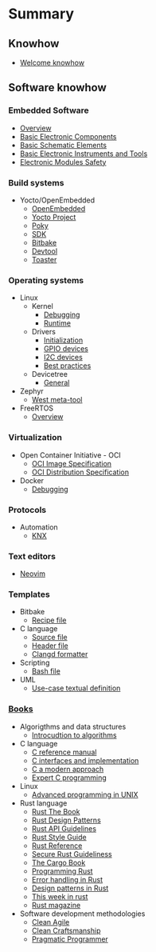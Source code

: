 # Summary

## Knowhow

- [Welcome knowhow](./README.md)

## Software knowhow

### Embedded Software

- [Overview](./domains/software/embedded-software/overview.md)
- [Basic Electronic Components](./domains/software/embedded-software/basic-electronic-components.md)
- [Basic Schematic Elements](./domains/software/embedded-software/basic-schematic-elements.md)
- [Basic Electronic Instruments and Tools](./domains/software/embedded-software/basic-electronic-instruments-and-tools.md)
- [Electronic Modules Safety](./domains/software/embedded-software/electronic-modules-safety.md)

### Build systems

- Yocto/OpenEmbedded
    - [OpenEmbedded](./domains/software/build-systems/yocto-openembedded/openembedded.md)
    - [Yocto Project](./domains/software/build-systems/yocto-openembedded/yocto-project.md)
    - [Poky](./domains/software/build-systems/yocto-openembedded/poky.md)
    - [SDK](./domains/software/build-systems/yocto-openembedded/sdk.md)
    - [Bitbake](./domains/software/build-systems/yocto-openembedded/bitbake.md)
    - [Devtool](./domains/software/build-systems/yocto-openembedded/devtool.md)
    - [Toaster](./domains/software/build-systems/yocto-openembedded/toaster.md)

### Operating systems

- Linux
    - Kernel
        - [Debugging](./domains/software/operating-systems/linux/kernel/debugging.md)
        - [Runtime](./domains/software/operating-systems/linux/kernel/runtime.md)
    - Drivers
        - [Initialization](./domains/software/operating-systems/linux/kernel/subsystems/drivers/initialization.md)
        - [GPIO devices](./domains/software/operating-systems/linux/kernel/subsystems/drivers/gpio-devices.md)
        - [I2C devices](./domains/software/operating-systems/linux/kernel/subsystems/drivers/i2c-devices.md)
        - [Best practices](./domains/software/operating-systems/linux/kernel/subsystems/drivers/best-practices.md)
    - Devicetree
        - [General](./domains/software/operating-systems/linux/devicetree/general.md)
- Zephyr
    - [West meta-tool](./domains/software/operating-systems/zephyr/west.md)
- FreeRTOS
    - [Overview](./domains/software/operating-systems/freertos/overview.md)

### Virtualization

- Open Container Initiative - OCI
    - [OCI Image Specification](./domains/software/virtualization/oci/image-specification.md)
    - [OCI Distribution Specification](./domains/software/virtualization/oci/distribution-specification.md)
- Docker
    - [Debugging](./domains/software/virtualization/docker/debugging.md)

### Protocols

- Automation
    - [KNX](./domains/software/protocols/automation/knx.md)

### Text editors

- [Neovim](./domains/software/text-editors/nvim.md)

### Templates

- Bitbake 
    - [Recipe file](./domains/software/templates/bitbake/recipe.md)
- C language
    - [Source file](./domains/software/templates/c-lang/c-source-file.md)
    - [Header file](./domains/software/templates/c-lang/c-header-file.md)
    - [Clangd formatter](./domains/software/templates/c-lang/clangd-format.md)
- Scripting
    - [Bash file](./domains/software/templates/scripting/bash-script.md)
- UML
    - [Use-case textual definition](./domains/software/templates/uml/use-case-description.md)

### [Books](./domains/software/books/README.md)

- Algorigthms and data structures
    - [Introcudtion to algorithms](./domains/software/books/algorightms-and-data-structures/introduction-to-algorithms.md)
- C language
    - [C reference manual](./domains/software/books/c-language/c-reference-manual.md)
    - [C interfaces and implementation](./domains/software/books/c-language/c-interfaces-and-implementations.md)
    - [C a modern approach](./domains/software/books/c-language/c-a-modern-approach.md)
    - [Expert C programming](./domains/software/books/c-language/expert-c-programming.md)
- Linux
    - [Advanced programming in UNIX](./domains/software/books/linux/advanced-programming-in-unix.md)
- Rust language
    - [Rust The Book](./domains/software/books/rust-lang/rust-the-book.md)
    - [Rust Design Patterns](./domains/software/books/rust-lang/rust-design-patterns.md)
    - [Rust API Guidelines](./domains/software/books/rust-lang/rust-api-guidelines.md)
    - [Rust Style Guide](./domains/software/books/rust-lang/the-rust-style-guide.md)
    - [Rust Reference](./domains/software/books/rust-lang/rust-reference.md)
    - [Secure Rust Guideliness](./domains/software/books/rust-lang/secure-rust-guidelines.md)
    - [The Cargo Book](./domains/software/books/rust-lang/the-cargo-book.md)
    - [Programming Rust](./domains/software/books/rust-lang/programming-rust.md)
    - [Error handling in Rust](./domains/software/books/rust-lang/error-handling-in-rust.md)
    - [Design patterns in Rust](./domains/software/books/rust-lang/design-patterns-in-rust.md)
    - [This week in rust](./domains/software/books/rust-lang/this-week-in-rust.md) 
    - [Rust magazine](./domains/software/books/rust-lang/rust-magazine.md)
- Software development methodologies
    - [Clean Agile](./domains/software/books/software-development-methodologies/clean-agile.md)
    - [Clean Craftsmanship](./domains/software/books/software-development-methodologies/clean-craftsmanship.md)
    - [Pragmatic Programmer](./domains/software/books/software-development-methodologies/pragmatic-programmer.md)


